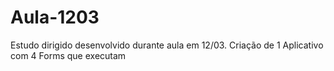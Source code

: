 # Aula-1203
Estudo dirigido desenvolvido durante aula em 12/03. Criação de 1 Aplicativo com 4 Forms que executam
